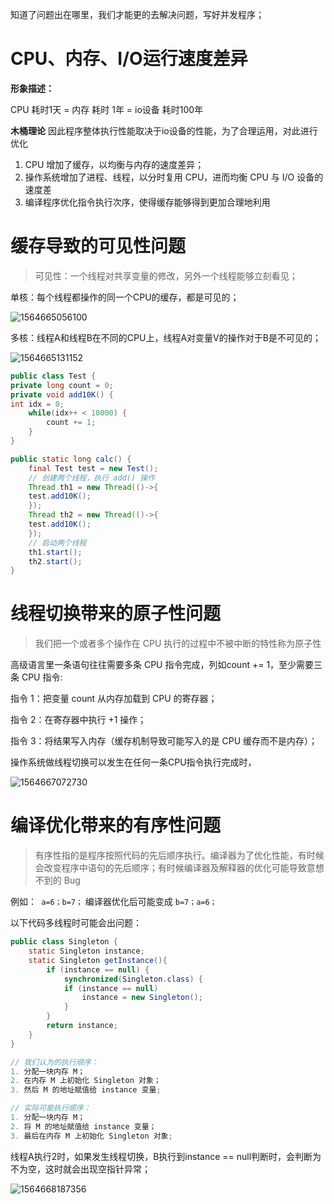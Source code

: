知道了问题出在哪里，我们才能更的去解决问题，写好并发程序；

# CPU、内存、I/O运行速度差异

**形象描述：**

CPU 耗时1天 =  内存 耗时 1年  =  io设备 耗时100年

**木桶理论**
因此程序整体执行性能取决于io设备的性能，为了合理运用，对此进行优化

1. CPU 增加了缓存，以均衡与内存的速度差异；
2. 操作系统增加了进程、线程，以分时复用 CPU，进而均衡 CPU 与 I/O 设备的速度差
3. 编译程序优化指令执行次序，使得缓存能够得到更加合理地利用



# 缓存导致的可见性问题

> 可见性：一个线程对共享变量的修改，另外一个线程能够立刻看见；

单核：每个线程都操作的同一个CPU的缓存，都是可见的；

![1564665056100](C:\Users\86136\AppData\Roaming\Typora\typora-user-images\1564665056100.png)







多核：线程A和线程B在不同的CPU上，线程A对变量V的操作对于B是不可见的；

![1564665131152](C:\Users\86136\AppData\Roaming\Typora\typora-user-images\1564665131152.png)



```java
public class Test {
private long count = 0;
private void add10K() {
int idx = 0;
    while(idx++ < 10000) {
        count += 1;
    }
}

public static long calc() {
	final Test test = new Test();
    // 创建两个线程，执行 add() 操作
    Thread th1 = new Thread(()->{
    test.add10K();
    });
    Thread th2 = new Thread(()->{
    test.add10K();
    });
    // 启动两个线程
    th1.start();
    th2.start();
}
```



# 线程切换带来的原子性问题

> 我们把一个或者多个操作在 CPU 执行的过程中不被中断的特性称为原子性

高级语言里一条语句往往需要多条 CPU 指令完成，列如count += 1，至少需要三条 CPU 指令:

指令 1：把变量 count 从内存加载到 CPU 的寄存器；

指令 2：在寄存器中执行 +1 操作；

指令 3：将结果写入内存（缓存机制导致可能写入的是 CPU 缓存而不是内存）；

操作系统做线程切换可以发生在任何一条CPU指令执行完成时，

![1564667072730](C:\Users\86136\AppData\Roaming\Typora\typora-user-images\1564667072730.png)



# 编译优化带来的有序性问题

> 有序性指的是程序按照代码的先后顺序执行。编译器为了优化性能，有时候会改变程序中语句的先后顺序；有时候编译器及解释器的优化可能导致意想不到的 Bug

例如：`` a=6；b=7；`` 编译器优化后可能变成 ``b=7；a=6；``

以下代码多线程时可能会出问题：

~~~java
public class Singleton {
    static Singleton instance;
    static Singleton getInstance(){
        if (instance == null) {
            synchronized(Singleton.class) {
            if (instance == null)
                instance = new Singleton();
            }
    	}
    	return instance;
    }
}

// 我们认为的执行顺序：
1. 分配一块内存 M；
2. 在内存 M 上初始化 Singleton 对象；
3. 然后 M 的地址赋值给 instance 变量;

// 实际可能执行顺序：
1. 分配一块内存 M；
2. 将 M 的地址赋值给 instance 变量；
3. 最后在内存 M 上初始化 Singleton 对象;
~~~



线程A执行2时，如果发生线程切换，B执行到instance == null判断时，会判断为不为空，这时就会出现空指针异常；

![1564668187356](C:\Users\86136\AppData\Roaming\Typora\typora-user-images\1564668187356.png)

